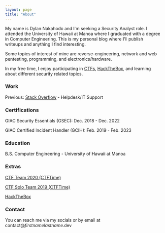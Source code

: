 ```yaml
---
layout: page
title: "About"
---
```


My name is Dylan Nakahodo and I'm seeking a Security Analyst role. I attended the University of Hawaii at Manoa where I graduated with a degree in Computer Engineering. This is my personal blog where I'll publish writeups and anything I find interesting.

Some topics of interest of mine are reverse-engineering, network and web pentesting, programming, and electronics/hardware.

In my free time, I enjoy participating in [CTFs](https://ctfd.io/whats-a-ctf/), [HackTheBox](https://www.hackthebox.eu/), and learning about different security related topics.

### Work
Previous: [Stack Overflow](https://stackoverflow.com/) - Helpdesk/IT Support

### Certifications
GIAC Security Essentials (GSEC): Dec. 2018 - Dec. 2022

GIAC Certified Incident Handler (GCIH): Feb. 2019 - Feb. 2023

### Education
B.S. Computer Engineering - University of Hawaii at Manoa

### Extras
[CTF Team 2020 (CTFTime)](https://ctftime.org/team/106764)

[CTF Solo Team 2019 (CTFTime)](https://ctftime.org/team/62698)


[HackTheBox](https://www.hackthebox.eu/profile/35547)

### Contact
You can reach me via my socials or by email at contact@_firstnamelastname_.dev
